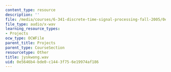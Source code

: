 ```yaml
---
content_type: resource
description: ''
file: /media/courses/6-341-discrete-time-signal-processing-fall-2005/0e5646b4bde0c1443f756e19974af186_jyskwong.wav
file_type: audio/x-wav
learning_resource_types:
- Projects
ocw_type: OCWFile
parent_title: Projects
parent_type: CourseSection
resourcetype: Other
title: jyskwong.wav
uid: 0e5646b4-bde0-c144-3f75-6e19974af186
---
```

